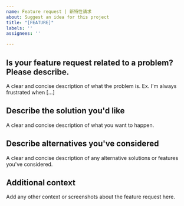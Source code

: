 ```yaml
---
name: Feature request | 新特性请求
about: Suggest an idea for this project
title: "[FEATURE]"
labels: ''
assignees: ''

---
```


## Is your feature request related to a problem? Please describe. 
A clear and concise description of what the problem is. Ex. I'm always frustrated when [...]

## Describe the solution you'd like 
A clear and concise description of what you want to happen.

## Describe alternatives you've considered 
A clear and concise description of any alternative solutions or features you've considered.

## Additional context 
Add any other context or screenshots about the feature request here.
